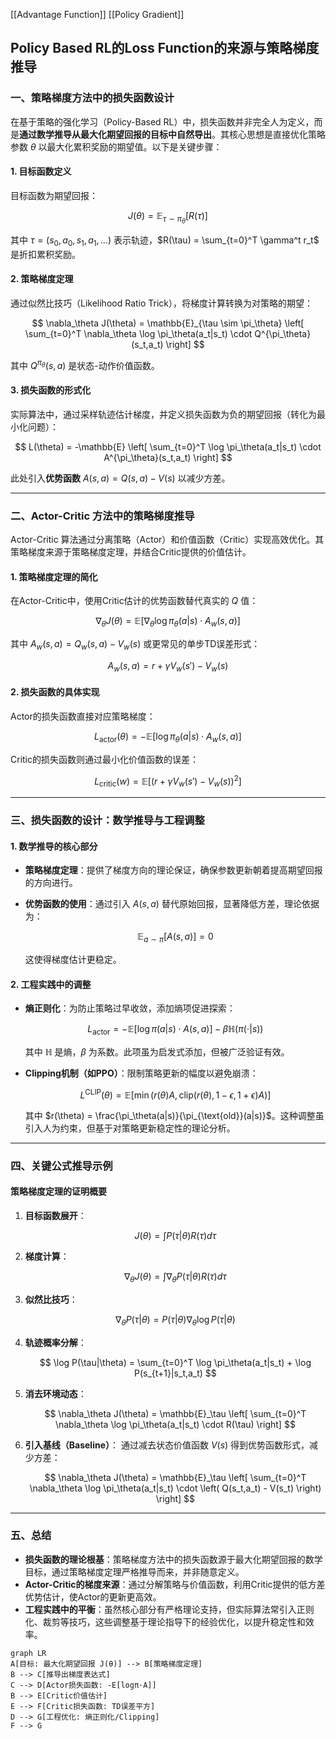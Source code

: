 [[Advantage Function]]
[[Policy Gradient]]

## Policy Based RL的Loss Function的来源与策略梯度推导

### 一、策略梯度方法中的损失函数设计

在基于策略的强化学习（Policy-Based RL）中，损失函数并非完全人为定义，而是**通过数学推导从最大化期望回报的目标中自然导出**。其核心思想是直接优化策略参数 $\theta$ 以最大化累积奖励的期望值。以下是关键步骤：

#### 1. 目标函数定义

目标函数为期望回报：

$$
J(\theta) = \mathbb{E}_{\tau \sim \pi_\theta} \left[ R(\tau) \right]
$$

其中 $\tau = (s_0, a_0, s_1, a_1, \dots)$ 表示轨迹，$R(\tau) = \sum_{t=0}^T \gamma^t r_t$ 是折扣累积奖励。

#### 2. 策略梯度定理

通过似然比技巧（Likelihood Ratio Trick），将梯度计算转换为对策略的期望：

$$
\nabla_\theta J(\theta) = \mathbb{E}_{\tau \sim \pi_\theta} \left[ \sum_{t=0}^T \nabla_\theta \log \pi_\theta(a_t|s_t) \cdot Q^{\pi_\theta}(s_t,a_t) \right]
$$

其中 $Q^{\pi_\theta}(s,a)$ 是状态-动作价值函数。

#### 3. 损失函数的形式化

实际算法中，通过采样轨迹估计梯度，并定义损失函数为负的期望回报（转化为最小化问题）：

$$
L(\theta) = -\mathbb{E} \left[ \sum_{t=0}^T \log \pi_\theta(a_t|s_t) \cdot A^{\pi_\theta}(s_t,a_t) \right]
$$

此处引入**优势函数** $A(s,a) = Q(s,a) - V(s)$ 以减少方差。

---

### 二、Actor-Critic 方法中的策略梯度推导

Actor-Critic 算法通过分离策略（Actor）和价值函数（Critic）实现高效优化。其策略梯度来源于策略梯度定理，并结合Critic提供的价值估计。

#### 1. 策略梯度定理的简化

在Actor-Critic中，使用Critic估计的优势函数替代真实的 $Q$ 值：

$$
\nabla_\theta J(\theta) = \mathbb{E} \left[ \nabla_\theta \log \pi_\theta(a|s) \cdot A_w(s,a) \right]
$$

其中 $A_w(s,a) = Q_w(s,a) - V_w(s)$ 或更常见的单步TD误差形式：

$$
A_w(s,a) = r + \gamma V_w(s') - V_w(s)
$$

#### 2. 损失函数的具体实现

Actor的损失函数直接对应策略梯度：

$$
L_{\text{actor}}(\theta) = -\mathbb{E} \left[ \log \pi_\theta(a|s) \cdot A_w(s,a) \right]
$$

Critic的损失函数则通过最小化价值函数的误差：

$$
L_{\text{critic}}(w) = \mathbb{E} \left[ \left( r + \gamma V_w(s') - V_w(s) \right)^2 \right]
$$

---

### 三、损失函数的设计：数学推导与工程调整

#### 1. 数学推导的核心部分

- **策略梯度定理**：提供了梯度方向的理论保证，确保参数更新朝着提高期望回报的方向进行。

- **优势函数的使用**：通过引入 $A(s,a)$ 替代原始回报，显著降低方差，理论依据为：
  
  $$
  \mathbb{E}_{a \sim \pi} \left[ A(s,a) \right] = 0
  $$
  
  这使得梯度估计更稳定。

#### 2. 工程实践中的调整

- **熵正则化**：为防止策略过早收敛，添加熵项促进探索：
  
  $$
  L_{\text{actor}} = -\mathbb{E} \left[ \log \pi(a|s) \cdot A(s,a) \right] - \beta \mathbb{H}(\pi(\cdot|s))
  $$
  
  其中 $\mathbb{H}$ 是熵，$\beta$ 为系数。此项虽为启发式添加，但被广泛验证有效。

- **Clipping机制（如PPO）**：限制策略更新的幅度以避免崩溃：
  
  $$
  L^{\text{CLIP}}(\theta) = \mathbb{E} \left[ \min\left( r(\theta) A, \text{clip}(r(\theta), 1-\epsilon, 1+\epsilon) A \right) \right]
  $$
  
  其中 $r(\theta) = \frac{\pi_\theta(a|s)}{\pi_{\text{old}}(a|s)}$。这种调整虽引入人为约束，但基于对策略更新稳定性的理论分析。

---

### 四、关键公式推导示例

#### 策略梯度定理的证明概要

1. **目标函数展开**：
   
   $$
   J(\theta) = \int P(\tau|\theta) R(\tau) d\tau
   $$

2. **梯度计算**：
   
   $$
   \nabla_\theta J(\theta) = \int \nabla_\theta P(\tau|\theta) R(\tau) d\tau
   $$

3. **似然比技巧**：
   
   $$
   \nabla_\theta P(\tau|\theta) = P(\tau|\theta) \nabla_\theta \log P(\tau|\theta)
   $$

4. **轨迹概率分解**：
   
   $$
   \log P(\tau|\theta) = \sum_{t=0}^T \log \pi_\theta(a_t|s_t) + \log P(s_{t+1}|s_t,a_t)
   $$

5. **消去环境动态**：
   
   $$
   \nabla_\theta J(\theta) = \mathbb{E}_\tau \left[ \sum_{t=0}^T \nabla_\theta \log \pi_\theta(a_t|s_t) \cdot R(\tau) \right]
   $$

6. **引入基线（Baseline）**：
   通过减去状态价值函数 $V(s)$ 得到优势函数形式，减少方差：
   
   $$
   \nabla_\theta J(\theta) = \mathbb{E}_\tau \left[ \sum_{t=0}^T \nabla_\theta \log \pi_\theta(a_t|s_t) \cdot \left( Q(s_t,a_t) - V(s_t) \right) \right]
   $$

---

### 五、总结

- **损失函数的理论根基**：策略梯度方法中的损失函数源于最大化期望回报的数学目标，通过策略梯度定理严格推导而来，并非随意定义。
- **Actor-Critic的梯度来源**：通过分解策略与价值函数，利用Critic提供的低方差优势估计，使Actor的更新更高效。
- **工程实践中的平衡**：虽然核心部分有严格理论支持，但实际算法常引入正则化、裁剪等技巧，这些调整基于理论指导下的经验优化，以提升稳定性和效率。

```mermaid
graph LR
A[目标: 最大化期望回报 J(θ)] --> B[策略梯度定理]
B --> C[推导出梯度表达式]
C --> D[Actor损失函数: -E[logπ·A]]
B --> E[Critic价值估计]
E --> F[Critic损失函数: TD误差平方]
D --> G[工程优化: 熵正则化/Clipping]
F --> G
```
